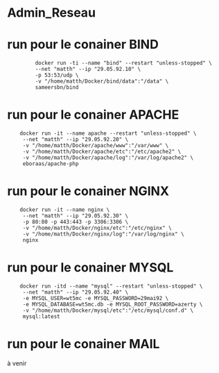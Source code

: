 # Admin_Reseau
# run pour le conainer BIND
			 docker run -ti --name "bind" --restart "unless-stopped" \
			 --net "matth" --ip "29.05.92.10" \
			 -p 53:53/udp \
			 -v "/home/matth/Docker/bind/data":"/data" \
			 sameersbn/bind
 
# run pour le conainer APACHE
		docker run -it --name apache --restart "unless-stopped" \
		 --net "matth" --ip "29.05.92.20" \
		 -v "/home/matth/Docker/apache/www":"/var/www" \
		 -v "/home/matth/Docker/apache/etc":"/etc/apache2" \
		 -v "/home/matth/Docker/apache/log":"/var/log/apache2" \
		 eboraas/apache-php 
 
# run pour le conainer NGINX
		docker run -it --name nginx \
		 --net "matth" --ip "29.05.92.30" \
		 -p 80:80 -p 443:443 -p 3306:3306 \
		 -v "/home/matth/Docker/nginx/etc":"/etc/nginx" \
		 -v "/home/matth/Docker/nginx/log":"/var/log/nginx" \
		 nginx 
 
# run pour le conainer MYSQL
		docker run -itd --name "mysql" --restart "unless-stopped" \
		 --net "matth" --ip "29.05.92.40" \
		 -e MYSQL_USER=wt5mc -e MYSQL_PASSWORD=29mai92 \
		 -e MYSQL_DATABASE=wt5mc.db -e MYSQL_ROOT_PASSWORD=azerty \
		 -v "/home/matth/Docker/mysql/etc":"/etc/mysql/conf.d" \
		 mysql:latest
# run pour le conainer MAIL
à venir
